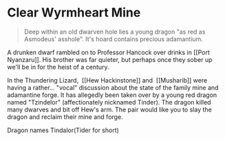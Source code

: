 # Clear Wyrmheart Mine
>Deep within an old dwarven hole lies a young dragon "as red as Asmodeus' asshole". It's hoard contains precious adamantium.

A drunken dwarf rambled on to Professor Hancock over drinks in [[Port Nyanzaru]]. His brother was far quieter, but perhaps once they sober up we'll be in for the heist of a century.

In the Thundering Lizard,  [[Hew Hackinstone]] and  [[Musharib]] were having a rather... "vocal" discussion about the state of the family mine and adamantine forge. It has allegedly been taken over by a young red dragon named "Tzindelor" (affectionately nicknamed Tinder). The dragon killed many dwarves and bit off Hew's arm. The pair would like you to slay the dragon and reclaim their mine and forge.

Dragon names Tindalor(Tider for short)